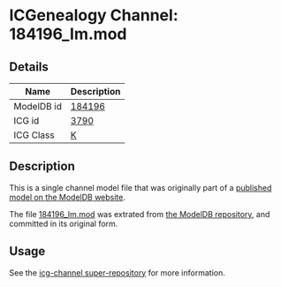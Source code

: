 # ICGenealogy Channel: 184196\_Im.mod

## Details

Name | Description
---- | -----------
ModelDB id | [184196](http://senselab.med.yale.edu/ModelDB/ShowModel.cshtml?model=184196)
ICG id | [3790](http://icg.neurotheory.ox.ac.uk/channels/1/3790)
ICG Class | [K](http://icg.neurotheory.ox.ac.uk/channels/1)

## Description

This is a single channel model file that was originally part of a [published model on the ModelDB website](http://senselab.med.yale.edu/mModelDB/ShowModel.cshtml?model=184196).

The file [184196\_Im.mod](184196_Im.mod) was extrated from [the ModelDB repository](http://senselab.med.yale.edu/ModelDB/ShowModel.cshtml?model=184196), and committed in its original form.

## Usage

See the [icg-channel super-repository](https://github.com/icgenealogy/icg-channels) for more information.
